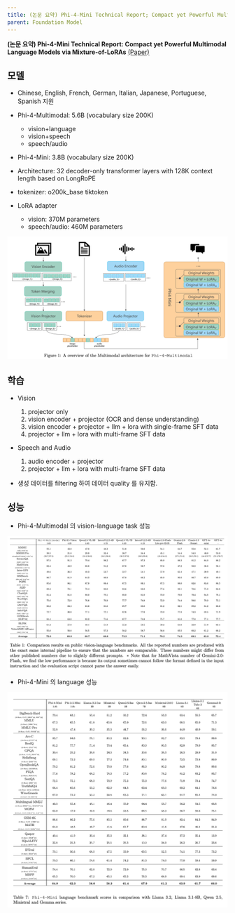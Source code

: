 ```yaml
---
title: (논문 요약) Phi-4-Mini Technical Report; Compact yet Powerful Multimodal Language Models via Mixture-of-LoRAs
parent: Foundation Model
---
```


**(논문 요약) Phi-4-Mini Technical Report: Compact yet Powerful Multimodal Language Models via Mixture-of-LoRAs** [(Paper)](https://arxiv.org/pdf/2503.01743)

## 모델
- Chinese, English, French, German, Italian, Japanese, Portuguese, Spanish 지원
- Phi-4-Multimodal: 5.6B (vocabulary size 200K)
   - vision+language
   - vision+speech
   - speech/audio
- Phi-4-Mini: 3.8B (vocabulary size 200K)
- Architecture: 32 decoder-only transformer layers with 128K context length based on LongRoPE
- tokenizer: o200k_base tiktoken

- LoRA adapter
   - vision: 370M parameters
   - speech/audio: 460M parameters

<img src="/data/papers/phi4mini/architecture.png" width="800" />

## 학습
- Vision
   1. projector only
   2. vision encoder + projector (OCR and dense understanding)
   3. vision encoder + projector + llm + lora with single-frame SFT data
   4. projector + llm + lora with multi-frame SFT data

- Speech and Audio
   1. audio encoder + projector 
   2. projector + llm + lora with multi-frame SFT data

- 생성 데이터를 filtering 하여 데이터 quality 를 유지함.

## 성능
- Phi-4-Multimodal 의 vision-language task 성능  
<img src="/data/papers/phi4mini/result_vlm.png" width="800" />

- Phi-4-Mini 의 language 성능  
<img src="/data/papers/phi4mini/result_llm.png" width="800" />
